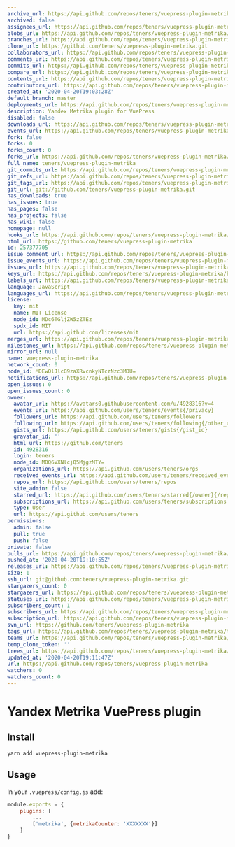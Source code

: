 ```yaml
---
archive_url: https://api.github.com/repos/teners/vuepress-plugin-metrika/{archive_format}{/ref}
archived: false
assignees_url: https://api.github.com/repos/teners/vuepress-plugin-metrika/assignees{/user}
blobs_url: https://api.github.com/repos/teners/vuepress-plugin-metrika/git/blobs{/sha}
branches_url: https://api.github.com/repos/teners/vuepress-plugin-metrika/branches{/branch}
clone_url: https://github.com/teners/vuepress-plugin-metrika.git
collaborators_url: https://api.github.com/repos/teners/vuepress-plugin-metrika/collaborators{/collaborator}
comments_url: https://api.github.com/repos/teners/vuepress-plugin-metrika/comments{/number}
commits_url: https://api.github.com/repos/teners/vuepress-plugin-metrika/commits{/sha}
compare_url: https://api.github.com/repos/teners/vuepress-plugin-metrika/compare/{base}...{head}
contents_url: https://api.github.com/repos/teners/vuepress-plugin-metrika/contents/{+path}
contributors_url: https://api.github.com/repos/teners/vuepress-plugin-metrika/contributors
created_at: '2020-04-20T19:03:28Z'
default_branch: master
deployments_url: https://api.github.com/repos/teners/vuepress-plugin-metrika/deployments
description: Yandex Metrika plugin for VuePress
disabled: false
downloads_url: https://api.github.com/repos/teners/vuepress-plugin-metrika/downloads
events_url: https://api.github.com/repos/teners/vuepress-plugin-metrika/events
fork: false
forks: 0
forks_count: 0
forks_url: https://api.github.com/repos/teners/vuepress-plugin-metrika/forks
full_name: teners/vuepress-plugin-metrika
git_commits_url: https://api.github.com/repos/teners/vuepress-plugin-metrika/git/commits{/sha}
git_refs_url: https://api.github.com/repos/teners/vuepress-plugin-metrika/git/refs{/sha}
git_tags_url: https://api.github.com/repos/teners/vuepress-plugin-metrika/git/tags{/sha}
git_url: git://github.com/teners/vuepress-plugin-metrika.git
has_downloads: true
has_issues: true
has_pages: false
has_projects: false
has_wiki: false
homepage: null
hooks_url: https://api.github.com/repos/teners/vuepress-plugin-metrika/hooks
html_url: https://github.com/teners/vuepress-plugin-metrika
id: 257377705
issue_comment_url: https://api.github.com/repos/teners/vuepress-plugin-metrika/issues/comments{/number}
issue_events_url: https://api.github.com/repos/teners/vuepress-plugin-metrika/issues/events{/number}
issues_url: https://api.github.com/repos/teners/vuepress-plugin-metrika/issues{/number}
keys_url: https://api.github.com/repos/teners/vuepress-plugin-metrika/keys{/key_id}
labels_url: https://api.github.com/repos/teners/vuepress-plugin-metrika/labels{/name}
language: JavaScript
languages_url: https://api.github.com/repos/teners/vuepress-plugin-metrika/languages
license:
  key: mit
  name: MIT License
  node_id: MDc6TGljZW5zZTEz
  spdx_id: MIT
  url: https://api.github.com/licenses/mit
merges_url: https://api.github.com/repos/teners/vuepress-plugin-metrika/merges
milestones_url: https://api.github.com/repos/teners/vuepress-plugin-metrika/milestones{/number}
mirror_url: null
name: vuepress-plugin-metrika
network_count: 0
node_id: MDEwOlJlcG9zaXRvcnkyNTczNzc3MDU=
notifications_url: https://api.github.com/repos/teners/vuepress-plugin-metrika/notifications{?since,all,participating}
open_issues: 0
open_issues_count: 0
owner:
  avatar_url: https://avatars0.githubusercontent.com/u/4928316?v=4
  events_url: https://api.github.com/users/teners/events{/privacy}
  followers_url: https://api.github.com/users/teners/followers
  following_url: https://api.github.com/users/teners/following{/other_user}
  gists_url: https://api.github.com/users/teners/gists{/gist_id}
  gravatar_id: ''
  html_url: https://github.com/teners
  id: 4928316
  login: teners
  node_id: MDQ6VXNlcjQ5MjgzMTY=
  organizations_url: https://api.github.com/users/teners/orgs
  received_events_url: https://api.github.com/users/teners/received_events
  repos_url: https://api.github.com/users/teners/repos
  site_admin: false
  starred_url: https://api.github.com/users/teners/starred{/owner}{/repo}
  subscriptions_url: https://api.github.com/users/teners/subscriptions
  type: User
  url: https://api.github.com/users/teners
permissions:
  admin: false
  pull: true
  push: false
private: false
pulls_url: https://api.github.com/repos/teners/vuepress-plugin-metrika/pulls{/number}
pushed_at: '2020-04-20T19:10:55Z'
releases_url: https://api.github.com/repos/teners/vuepress-plugin-metrika/releases{/id}
size: 1
ssh_url: git@github.com:teners/vuepress-plugin-metrika.git
stargazers_count: 0
stargazers_url: https://api.github.com/repos/teners/vuepress-plugin-metrika/stargazers
statuses_url: https://api.github.com/repos/teners/vuepress-plugin-metrika/statuses/{sha}
subscribers_count: 1
subscribers_url: https://api.github.com/repos/teners/vuepress-plugin-metrika/subscribers
subscription_url: https://api.github.com/repos/teners/vuepress-plugin-metrika/subscription
svn_url: https://github.com/teners/vuepress-plugin-metrika
tags_url: https://api.github.com/repos/teners/vuepress-plugin-metrika/tags
teams_url: https://api.github.com/repos/teners/vuepress-plugin-metrika/teams
temp_clone_token: ''
trees_url: https://api.github.com/repos/teners/vuepress-plugin-metrika/git/trees{/sha}
updated_at: '2020-04-20T19:11:47Z'
url: https://api.github.com/repos/teners/vuepress-plugin-metrika
watchers: 0
watchers_count: 0
---
```


# Yandex Metrika VuePress plugin

## Install

```shell
yarn add vuepress-plugin-metrika
```

## Usage

In your `.vuepress/config.js` add:

```js
module.exports = {
    plugins: [
        ...
        ['metrika', {metrikaCounter: 'XXXXXXX'}]
    ]
}
```
